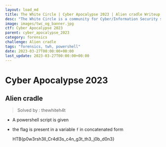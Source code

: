 ```yaml
---
layout: load_md
title: The White Circle | Cyber Apocalypse 2023 | Alien cradle Writeup
desc: "The White Circle is a community for Cyber/Information Security students, enthusiasts and professionals. You can discuss anything related to Security, share your knowledge with others, get help when you need it and proceed further in your journey with amazing people from all over the world."
image: images/twc_og_banner.jpg
ctf: Cyber Apocalypse 2023
parent: cyber_apocalypse_2023
category: forensics
challenge: Alien cradle
tags: "forensics, twh, powershell"
date: 2023-03-27T00:00:00+00:00
last_update: 2023-03-27T00:00:00+00:00
---
```


<h1 class="heading card-title white-text">Cyber Apocalypse 2023</h1>


## Alien cradle
> Solved by : thewhiteh4t


- A powershell script is given
- the flag is present in a variable `f` in concatenated form


    HTB{p0w3rsh3ll_Cr4dl3s_c4n_g3t_th3_j0b_d0n3}


